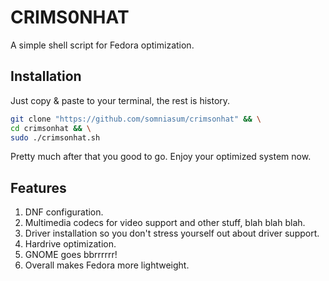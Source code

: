 # CRIMS0NHAT

A simple shell script for Fedora optimization.

## Installation

Just copy & paste to your terminal, the rest is history.

```bash
git clone "https://github.com/somniasum/crimsonhat" && \
cd crimsonhat && \
sudo ./crimsonhat.sh
```
Pretty much after that you good to go. Enjoy your optimized system now.

## Features
 1. DNF configuration.
 2. Multimedia codecs for video support and other stuff, blah blah blah.
 3. Driver installation so you don't stress yourself out about driver support.
 4. Hardrive optimization.
 5. GNOME goes bbrrrrrr!
 6. Overall makes Fedora more lightweight.
